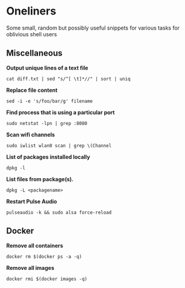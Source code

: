 # Oneliners 

Some small, random but possibly useful snippets for various tasks for oblivious shell users

## Miscellaneous

**Output unique lines of a text file**

    cat diff.txt | sed "s/^[ \t]*//" | sort | uniq
    
**Replace file content**

    sed -i -e 's/foo/bar/g' filename

**Find process that is using a particular port**

    sudo netstat -lpn | grep :8080
    
**Scan wifi channels**

    sudo iwlist wlan0 scan | grep \(Channel

**List of packages installed locally**

    dpkg -l
    
**List files from package(s).**
    
    dpkg -L <packagename>

**Restart Pulse Audio**
    
    pulseaudio -k && sudo alsa force-reload

## Docker 

**Remove all containers**

    docker rm $(docker ps -a -q)
    
**Remove all images**

    docker rmi $(docker images -q)

